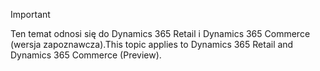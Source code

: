 > [!IMPORTANT]
> <span data-ttu-id="0798c-101">Ten temat odnosi się do Dynamics 365 Retail i Dynamics 365 Commerce (wersja zapoznawcza).</span><span class="sxs-lookup"><span data-stu-id="0798c-101">This topic applies to Dynamics 365 Retail and Dynamics 365 Commerce (Preview).</span></span>
